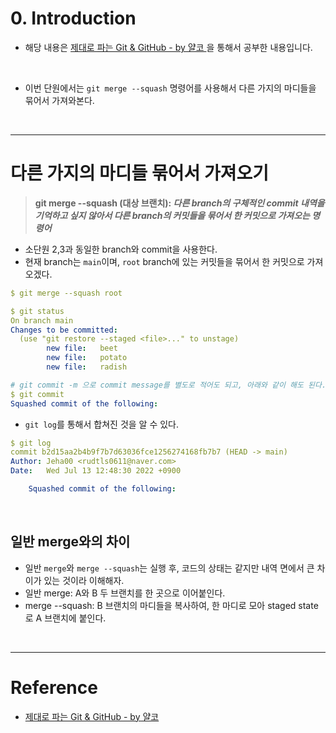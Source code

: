 # 0. Introduction

- 해당 내용은 [제대로 파는 Git & GitHub - by 얄코 ](https://www.inflearn.com/course/%EC%A0%9C%EB%8C%80%EB%A1%9C-%ED%8C%8C%EB%8A%94-%EA%B9%83/dashboard)을 통해서 공부한 내용입니다.

<br>

- 이번 단원에서는 `git merge --squash` 명령어를 사용해서 다른 가지의 마디들을 묶어서 가져와본다.

<br>

---

# 다른 가지의 마디들 묶어서 가져오기

> **git merge --squash (대상 브랜치): _다른 branch의 구체적인 commit 내역을 기억하고 싶지 않아서 다른 branch의 커밋들을 묶어서 한 커밋으로 가져오는 명령어_**

- 소단원 2,3과 동일한 branch와 commit을 사용한다.
- 현재 branch는 `main`이며, `root` branch에 있는 커밋들을 묶어서 한 커밋으로 가져오겠다.

```yml
$ git merge --squash root

$ git status
On branch main
Changes to be committed:
  (use "git restore --staged <file>..." to unstage)
        new file:   beet
        new file:   potato
        new file:   radish

# git commit -m 으로 commit message를 별도로 적어도 되고, 아래와 같이 해도 된다.
$ git commit
Squashed commit of the following:
```

- `git log`를 통해서 합쳐진 것을 알 수 있다.

```yml
$ git log
commit b2d15aa2b4b9f7b7d63036fce1256274168fb7b7 (HEAD -> main)
Author: Jeha00 <rudtls0611@naver.com>
Date:   Wed Jul 13 12:48:30 2022 +0900

    Squashed commit of the following:
```

<br>

## 일반 merge와의 차이

- 일반 `merge`와 `merge --squash`는 실행 후, 코드의 상태는 같지만 내역 면에서 큰 차이가 있는 것이라 이해해자.
- 일반 merge: A와 B 두 브랜치를 한 곳으로 이어붙인다.
- merge --squash: B 브랜치의 마디들을 복사하여, 한 마디로 모아 staged state로 A 브랜치에 붙인다.

<br>

---

# Reference

- [제대로 파는 Git & GitHub - by 얄코](https://www.inflearn.com/course/%EC%A0%9C%EB%8C%80%EB%A1%9C-%ED%8C%8C%EB%8A%94-%EA%B9%83/dashboard)
